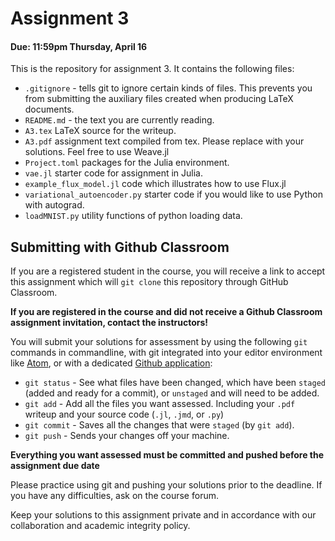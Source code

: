 # Assignment 3
#### Due: 11:59pm Thursday, April 16

This is the repository for assignment 3. It contains the following files:

* `.gitignore` - tells git to ignore certain kinds of files. This prevents you from submitting the auxiliary files created when producing LaTeX documents.
* `README.md` - the text you are currently reading.
* `A3.tex` LaTeX source for the writeup.
* `A3.pdf` assignment text compiled from tex. Please replace with your solutions. Feel free to use Weave.jl 
* `Project.toml` packages for the Julia environment.
* `vae.jl` starter code for assignment in Julia.
* `example_flux_model.jl` code which illustrates how to use Flux.jl
* `variational_autoencoder.py` starter code if you would like to use Python with autograd.
* `loadMNIST.py` utility functions of python loading data.

## Submitting with Github Classroom
If you are a registered student in the course, you will receive a link to accept this assignment which will `git clone` this repository through GitHub Classroom.

**If you are registered in the course and did not receive a Github Classroom assignment invitation, contact the instructors!**

You will submit your solutions for assessment by using the following `git` commands in commandline, with git integrated into your editor environment like [Atom](https://github.atom.io/), or with a dedicated [Github application](https://desktop.github.com/):

* `git status` - See what files have been changed, which have been `staged` (added and ready for a commit), or `unstaged` and will need to be added.
* `git add` - Add all the files you want assessed. Including your `.pdf` writeup and your source code (`.jl`, `.jmd`, or `.py`)
* `git commit` - Saves all the changes that were `staged` (by `git add`). 
* `git push` - Sends your changes off your machine. 

**Everything you want assessed must be committed and pushed before the assignment due date**

Please practice using git and pushing your solutions prior to the deadline. If you have any difficulties, ask on the course forum.

Keep your solutions to this assignment private and in accordance with our collaboration and academic integrity policy.
